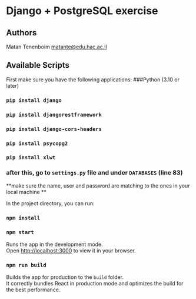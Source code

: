 # Django + PostgreSQL exercise

## Authors
Matan Tenenboim matante@edu.hac.ac.il

## Available Scripts
First make sure you have the following applications:
###Python (3.10 or later)

### `pip install django`

### `pip install djangorestframework`

### `pip install django-cors-headers`

### `pip install psycopg2`

### `pip install xlwt`

### after this, go to `settings.py` file and under `DATABASES` (line 83) 

**make sure the name, user and password are matching to the ones in your local machine **

In the project directory, you can run:
### `npm install`
### `npm start`

Runs the app in the development mode.\
Open [http://localhost:3000](http://localhost:3000) to view it in your browser.

### `npm run build`

Builds the app for production to the `build` folder.\
It correctly bundles React in production mode and optimizes the build for the best performance.
